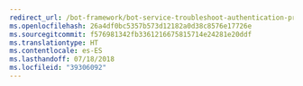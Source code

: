 ```yaml
---
redirect_url: /bot-framework/bot-service-troubleshoot-authentication-problems
ms.openlocfilehash: 26a4df0bc5357b573d12182a0d38c8576e17726e
ms.sourcegitcommit: f576981342fb3361216675815714e24281e20ddf
ms.translationtype: HT
ms.contentlocale: es-ES
ms.lasthandoff: 07/18/2018
ms.locfileid: "39306092"
---
```

